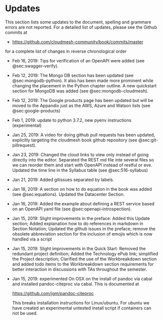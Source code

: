 # Updates

This section lists some updates to the document, spelling and grammare
errors are not reported. For a detailed list of updates, please see
the Github commits at

* <https://github.com/cloudmesh-community/book/commits/master>

for a complete list of changes in reverse chronological order

* Feb 16, 2019: Tips for verification of an OpenAPI were added (see
  @sec:swagger-verify).

* Feb 12, 2019: The Mongo DB section has been updated (see
  @sec:mongodb-python). It also has been made more prominent while
  changing the placement in the Python chapter outline.  A new
  quickstart section for MongoDB was added (see
  @sec:mongodb-cloudmesh).

* Feb 12, 2019: The Google products page has been updated but will be
  moved to the Appandix just as the AWS, Azure and Watson lists (see
  @sec:google-products)

* Feb 1, 2019: update to python 3.7.2, new pyenv instructions (experimental)

* Jan 25, 2019: A video for doing github pull requests has been
  updated, explicitly targeting the cloudmesh book github repository
  (see @sec:git-pillrequest).

* Jan 23, 2019: Changed the cloud links to view only instead of going
  directly into the editor. Separated the REST md file inte several
  files so we can reorder them and start with OpenAPI instead of
  restful or eve. Updated the time line in the Syllabus table (see
  @sec:516-syllabus)

* Jan 21, 2019: Added gitissues separated by labels.

* Jan 18, 2019: A section on how to do equation in the book was added
  (see @sec:equations). Updated the Datacenter Section.

* Jan 16, 2019: Added the example about defining a REST service based
  on an OpenAPI yaml file (see @sec:openapi-introspection).

* Jan 15, 2019: Slight improvements in the preface:   Added this Update
  section; Added explanation how to do
  references in markdown in Section Notation; Updated the github issues
  in the preface; remove the obsolete abbreviation section for the
  inclusion of emojis which is now handled via a script

* Jan 15, 2019: Slight improvements in the Quick Start:
  Removed the redundant project definition; Added the
  Technology ePub link; simplified the Project description; Clarified
  the use of the Workbreakdown section and added todo items to the
  Workbreakdown section requirements for better
  interaction in discussions with TAs throughout the semester.

* Jan 15, 2019: experimented On OSX on the install of pandoc via cabal
  and installed pandoc-citeproc via cabal. This is documented at

  <https://github.com/jgm/pandoc-citeproc>

  This breaks installation instructions for Linux/ubuntu. For ubuntu we
  have created an experimental untested install script if containers
  can not be used.


